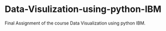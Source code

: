 # Data-Visulization-using-python-IBM
Final Assignment of the course Data Visualization using python IBM.
